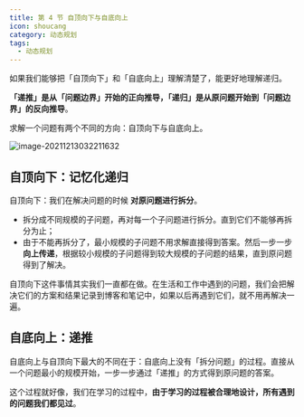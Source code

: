 ```yaml
---
title: 第 4 节 自顶向下与自底向上
icon: shoucang
category: 动态规划
tags:
  - 动态规划
---
```



如果我们能够把「自顶向下」和「自底向上」理解清楚了，能更好地理解递归。

**「递推」是从「问题边界」开始的正向推导，「递归」是从原问题开始到「问题边界」的反向推导**。

求解一个问题有两个不同的方向：自顶向下与自底向上。

![image-20211213032211632](https://tva1.sinaimg.cn/large/008i3skNgy1gxbnmhpiqyj31hc0u0ju7.jpg)


## 自顶向下：记忆化递归

自顶向下：我们在解决问题的时候 **对原问题进行拆分**。

+ 拆分成不同规模的子问题，再对每一个子问题进行拆分。直到它们不能够再拆分为止；
+ 由于不能再拆分了，最小规模的子问题不用求解直接得到答案。然后一步一步 **向上传递**，根据较小规模的子问题得到较大规模的子问题的结果，直到原问题得到了解决。

自顶向下这件事情其实我们一直都在做。在生活和工作中遇到的问题，我们会把解决它们的方案和结果记录到博客和笔记中，如果以后再遇到它们，就不用再解决一遍。

## 自底向上：递推

自底向上与自顶向下最大的不同在于：自底向上没有「拆分问题」的过程。直接从一个问题最小的规模开始，一步一步通过「递推」的方式得到原问题的答案。

这个过程就好像，我们在学习的过程中，**由于学习的过程被合理地设计，所有遇到的问题我们都见过**。

